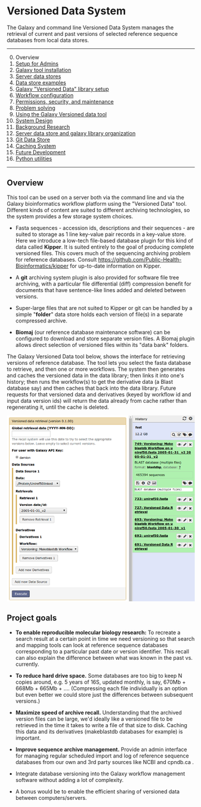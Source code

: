 # Versioned Data System
The Galaxy and command line Versioned Data System manages the retrieval of current and past versions of selected reference sequence databases from local data stores.

---

0. Overview
1. [Setup for Admins](doc/setup.md)
  1. [Galaxy tool installation](doc/galaxy_tool_install.md)
  2. [Server data stores](doc/data_stores.md)
  3. [Data store examples](doc/data_store_examples.md)
  4. [Galaxy "Versioned Data" library setup](doc/galaxy_library.md)
  5. [Workflow configuration](doc/workflows.md)
  6. [Permissions, security, and maintenance](doc/maintenance.md)
  7. [Problem solving](doc/problem_solving.md)
2. [Using the Galaxy Versioned data tool](doc/galaxy_tool.md)
3. [System Design](desing.md)
4. [Background Research](background.md)
5. [Server data store and galaxy library organization](doc/data_store_org.md)
6. [Git Data Store](doc/git.md)
7. [Caching System](doc/caching.md)
8. [Future Development](doc/future.md)
9. [Python utilities](doc/utilities.md)

---

## Overview

This tool can be used on a server both via the command line and via the Galaxy bioinformatics workflow platform using the "Versioned Data" tool.  Different kinds of content are suited to different archiving technologies, so the system provides a few  storage system choices.

* Fasta sequences - accession ids, descriptions and their sequences - are suited to storage as 1 line key-value pair records in a key-value store.  Here we introduce a low-tech file-based database plugin for this kind of data called **Kipper**.  It is  suited entirely to the goal of producing complete versioned files.  This covers much of the sequencing archiving problem for reference databases.  Consult https://github.com/Public-Health-Bioinformatics/kipper for up-to-date information on Kipper.

* A **git** archiving system plugin is also provided for software file tree archiving, with a particular file differential (diff) compression benefit for documents that have sentence-like lines added and deleted between versions.  

* Super-large files that are not suited to Kipper or git can be handled by a simple "**folder**" data store holds each version of file(s) in a separate compressed archive.

* **Biomaj** (our reference database maintenance software) can be configured to download and store separate version files.  A Biomaj plugin allows direct selection of versioned files within its "data bank" folders.

The Galaxy Versioned Data tool below, shows the interface for retrieving versions of reference database.  The tool lets you select the fasta database to retrieve, and then one or more workflows.  The system then generates and caches the versioned data in the data library; then links it into one's history; then runs the workflow(s) to get the derivative data (a Blast database say) and then caches that back into the data library.  Future requests for that versioned data and derivatives (keyed by workflow id and input data version ids) will return the data already from cache rather than regenerating it, until the cache is deleted.

![galaxy versioned data tool form](https://github.com/Public-Health-Bioinformatics/versioned_data/blob/master/doc/galaxy_tool_form.png)

## Project goals

* **To enable reproducible molecular biology research:** To recreate a search result at a certain point in time we need versioning so that search and mapping tools can look at reference sequence databases corresponding to a particular past date or version identifier.  This recall can also explain the difference between what was known in the past vs. currently.

* **To reduce hard drive space.**  Some databases are too big to keep N copies around, e.g. 5 years of 16S, updated monthly, is say, 670Mb + 668Mb + 665Mb + ....  (Compressing each file individually is an option but even better we could store just the differences between subsequent versions.)
 
* **Maximize speed of archive recall.**  Understanding that the archived version files can be large, we'd ideally like a versioned file to be retrieved in the time it takes to write a file of that size to disk.  Caching this data and its derivatives (makeblastdb databases for example) is important.

* **Improve sequence archive management.** Provide an admin interface for managing regular scheduled import and log of reference sequence databases from our own and 3rd party sources like NCBI and cpndb.ca .

* Integrate database versioning into the Galaxy workflow management software without adding a lot of complexity.

* A bonus would be to enable the efficient sharing of versioned data between computers/servers.
